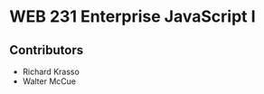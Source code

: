<h1>WEB 231 Enterprise JavaScript I</h1>
<h2>Contributors</h2>
<ul><li>Richard Krasso</li>
  <li>Walter McCue</li></ul>
